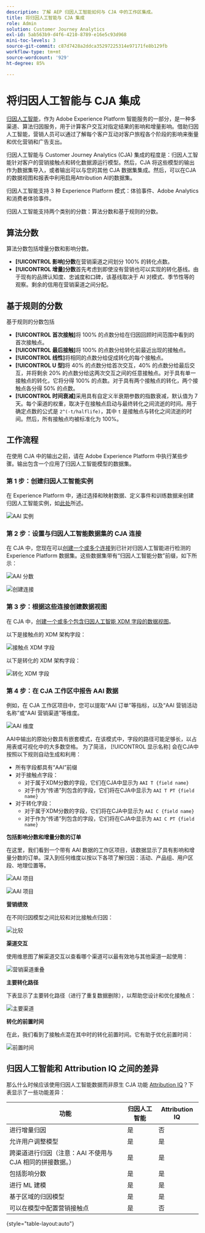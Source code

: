 ```yaml
---
description: 了解 AEP 归因人工智能如何与 CJA 中的工作区集成。
title: 将归因人工智能与 CJA 集成
role: Admin
solution: Customer Journey Analytics
exl-id: 5ab563b9-d4f6-4210-8789-e16e5c93d968
mini-toc-levels: 3
source-git-commit: c87d7428a2ddca35297225314e97171fe8b129fb
workflow-type: tm+mt
source-wordcount: '929'
ht-degree: 85%

---
```


# 将归因人工智能与 CJA 集成

[归因人工智能](https://experienceleague.adobe.com/docs/experience-platform/intelligent-services/attribution-ai/overview.html?lang=zh-Hans)，作为 Adobe Experience Platform 智能服务的一部分，是一种多渠道、算法归因服务，用于计算客户交互对指定结果的影响和增量影响。借助归因人工智能，营销人员可以通过了解每个客户互动对客户旅程各个阶段的影响来衡量和优化营销和广告支出。

归因人工智能与 Customer Journey Analytics (CJA) 集成的程度是：归因人工智能针对客户的营销接触点和转化数据源运行模型。然后，CJA 将这些模型的输出作为数据集导入，或者输出可以与您的其他 CJA 数据集集成。然后，可以在CJA的数据视图和报表中利用启用Attribution AI的数据集。

归因人工智能支持 3 种 Experience Platform 模式：体验事件、Adobe Analytics 和消费者体验事件。

归因人工智能支持两个类别的分数：算法分数和基于规则的分数。

## 算法分数

算法分数包括增量分数和影响分数。

* **[!UICONTROL 影响]分数**&#x200B;在营销渠道之间划分 100% 的转化点数。
* **[!UICONTROL 增量]分数**&#x200B;首先考虑到即使没有营销也可以实现的转化基线。由于现有的品牌认知度、忠诚度和口碑，该基线取决于 AI 对模式、季节性等的观察。剩余的信用在营销渠道之间分配。

## 基于规则的分数

基于规则的分数包括

* **[!UICONTROL 首次接触]**&#x200B;将 100% 的点数分给在归因回顾时间范围中看到的首次接触点。
* **[!UICONTROL 最后接触]**&#x200B;将 100% 的点数分给转化前最近出现的接触点。
* **[!UICONTROL 线性]**&#x200B;将相同的点数分给促成转化的每个接触点。
* **[!UICONTROL U 型]**&#x200B;将 40% 的点数分给首次交互，40% 的点数分给最后交互，并将剩余 20% 的点数分给这两次交互之间的任意接触点。对于具有单一接触点的转化，它将分得 100% 的点数。对于具有两个接触点的转化，两个接触点各分得 50% 的点数。
* **[!UICONTROL 时间衰减]**&#x200B;采用具有自定义半衰期参数的指数衰减，默认值为 7 天。每个渠道的权重，取决于在接触点启动与最终转化之间流逝的时间。用于确定点数的公式是 `2^(-t/halflife)`，其中 `t` 是接触点与转化之间流逝的时间。然后，所有接触点均被标准化为 100%。

## 工作流程

在使用 CJA 中的输出之前，请在 Adobe Experience Platform 中执行某些步骤。输出包含一个应用了归因人工智能模型的数据集。

### 第 1 步：创建归因人工智能实例

在 Experience Platform 中，通过选择和映射数据、定义事件和训练数据来创建归因人工智能实例，如[此处](https://experienceleague.adobe.com/docs/experience-platform/intelligent-services/attribution-ai/user-guide.html)所述。

![AAI 实例](assets/aai-instance.png)

### 第 2 步：设置与归因人工智能数据集的 CJA 连接

在 CJA 中，您现在可以[创建一个或多个连接](/help/connections/create-connection.md)到已针对归因人工智能进行检测的 Experience Platform 数据集。这些数据集带有“归因人工智能分数”前缀，如下所示：

![AAI 分数](assets/aai-scores.png)

![创建连接](assets/aai-create-connection.png)

### 第 3 步：根据这些连接创建数据视图

在 CJA 中，[创建一个或多个包含归因人工智能 XDM 字段的数据视图](/help/data-views/create-dataview.md)。

以下是接触点的 XDM 架构字段：

![接触点 XDM 字段](assets/touchpoint-fields.png)

以下是转化的 XDM 架构字段：

![转化 XDM 字段](assets/conversion-fields.png)

### 第 4 步：在 CJA 工作区中报告 AAI 数据

例如，在 CJA 工作区项目中，您可以提取“AAI 订单”等指标，以及“AAI 营销活动名称”或“AAI 营销渠道”等维度。

![AAI 维度](assets/aai-dims.png)

AAI中输出的原始分数具有嵌套模式，在该模式中，字段的路径可能足够长，以占用表或可视化中的大多数空格。 为了简洁， [!UICONTROL 显示名称] 会在CJA中按照以下规则自动生成和利用：

* 所有字段都具有“AAI”前缀
* 对于接触点字段：
   * 对于属于XDM分数的字段，它们在CJA中显示为 `AAI T {field name}`
   * 对于作为“传递”列包含的字段，它们将在CJA中显示为 `AAI T PT {field name}`
* 对于转化字段：
   * 对于属于XDM分数的字段，它们将在CJA中显示为 `AAI C {field name}`
   * 对于作为“传递”列包含的字段，它们将在CJA中显示为 `AAI C PT {field name}`

**包括影响分数和增量分数的订单**

在这里，我们看到一个带有 AAI 数据的工作区项目，该数据显示了具有影响和增量分数的订单。深入到任何维度以按以下各项了解归因：活动、产品组、用户区段、地理位置等。

![AAI 项目](assets/aai-project.png)

![AAI 项目](assets/aai-project2.png)

**营销绩效**

在不同归因模型之间比较和对比接触点归因：

![比较](assets/compare.png)

**渠道交互**

使用维恩图了解渠道交互以查看哪个渠道可以最有效地与其他渠道一起使用：

![营销渠道重叠](assets/mc-overlap.png)

**主要转化路径**

下表显示了主要转化路径（进行了重复数据删除），以帮助您设计和优化接触点：

![主要渠道](assets/top-channels.png)

**转化的前置时间**

在此，我们看到了接触点混在其中时的转化前置时间。它有助于优化前置时间：

![前置时间](assets/lead-time.png)

## 归因人工智能和 Attribution IQ 之间的差异

那么什么时候应该使用归因人工智能数据而非原生 CJA 功能 [Attribution IQ](/help/analysis-workspace/attribution/overview.md)？下表显示了一些功能差异：

| 功能 | 归因人工智能 | Attribution IQ |
| --- | --- | --- |
| 进行增量归因 | 是 | 否 |
| 允许用户调整模型 | 是 | 是 |
| 跨渠道进行归因（注意：AAI 不使用与 CJA 相同的拼接数据。） | 是 | 是 |
| 包括影响分数 | 是 | 是 |
| 进行 ML 建模 | 是 | 是 |
| 基于区域的归因模型 | 是 | 是 |
| 可以在模型中配置营销接触点 | 是 | 否 |

{style=&quot;table-layout:auto&quot;}
